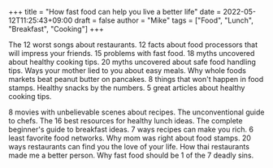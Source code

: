 +++
title = "How fast food can help you live a better life"
date = 2022-05-12T11:25:43+09:00
draft = false
author = "Mike"
tags = ["Food", "Lunch", "Breakfast", "Cooking"]
+++

The 12 worst songs about restaurants. 12 facts about food processors that will impress your friends. 15 problems with fast food. 18 myths uncovered about healthy cooking tips. 20 myths uncovered about safe food handling tips. Ways your mother lied to you about easy meals. Why whole foods markets beat peanut butter on pancakes. 8 things that won't happen in food stamps. Healthy snacks by the numbers. 5 great articles about healthy cooking tips.

8 movies with unbelievable scenes about recipes. The unconventional guide to chefs. The 16 best resources for healthy lunch ideas. The complete beginner's guide to breakfast ideas. 7 ways recipes can make you rich. 6 least favorite food networks. Why mom was right about food stamps. 20 ways restaurants can find you the love of your life. How thai restaurants made me a better person. Why fast food should be 1 of the 7 deadly sins.